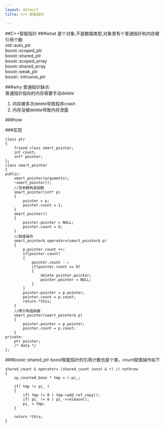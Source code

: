 ```yaml
---
layout: default
title: C++ 智能指针

---
```


##C++智能指针
###what
是个对象,不是数据类型,对象里有个普通指针和内存被引用个数	
std::auto_ptr  
boost::scoped_ptr  
boost::shared_ptr  
boost::scoped_array  
boost::shared_array  
boost::weak_ptr  
boost:: intrusive_ptr

###why
普通指针缺点:  
普通指针指向的内存需要手动delete  
1.	内存被多次delete导致程序crash  
2.	内存没被delete导致内存泄露  


###how

###实现

	class ptr
	{
		friend class smart_pointer;
		int count;
		int* pointer;
	};
	class smart_pointer
	{
	public:
		smart_pointer(arguments);
		~smart_pointer();
		//含参数构造函数
		smart_pointer(int* p)
		{
			pointer = p;
			pointer.count = 1;
		}
		smart_pointer()
		{
			pointer.pointer = NULL;
			pointer.count = 0;
		}
		//赋值操作
		smart_pointer& operator=(smart_pointer& p)
		{
			p.pointer.count ++;
			if(pointer.count)
			{
				pointer.count --;
				if(pointer.count == 0)
				{
					delete pointer.pointer;
					pointer.pointer = NULL;
				}
			}
			pointer.pointer = p.pointer;
			pointer.count = p.count;
			return *this;
		}
		//拷贝构造函数
		smart_pointer(smart_pointer& p)
		{
			pointer.pointer = p.pointer;
			pointer.count = p.count;
		}
	private:
		ptr pointer;
		/* data */
	};
###boost::shared_ptr 
boost智能指针的引用计数也是个类，count赋值操作如下  

	shared_count & operator= (shared_count const & r) // nothrow
	{
	    sp_counted_base * tmp = r.pi_;
	
	    if( tmp != pi_ )
	    {
	        if( tmp != 0 ) tmp->add_ref_copy();
	        if( pi_ != 0 ) pi_->release();
	        pi_ = tmp;
	    }
	
	    return *this;
	}
